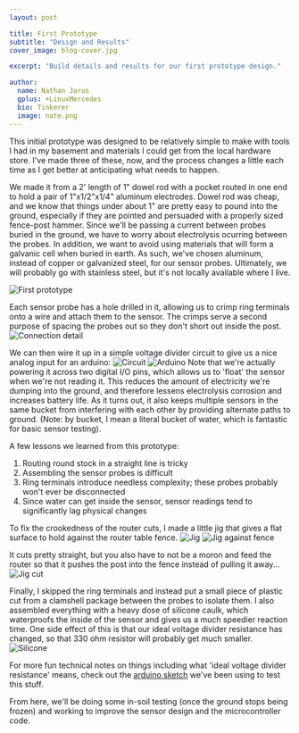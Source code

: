 ```yaml
---
layout: post

title: First Prototype
subtitle: "Design and Results"
cover_image: blog-cover.jpg

excerpt: "Build details and results for our first prototype design."

author:
  name: Nathan Jarus
  gplus: +LinuxMercedes
  bio: Tinkerer
  image: nate.png
---
```


This initial prototype was designed to be relatively simple to make with tools I had in my basement and materials I could get from the local hardware store. 
I've made three of these, now, and the process changes a little each time as I get better at anticipating what needs to happen. 

We made it from a 2' length of 1" dowel rod with a pocket routed in one end to hold a pair of 1"x1/2"x1/4" aluminum electrodes.
Dowel rod was cheap, and we know that things under about 1" are pretty easy to pound into the ground, especially if they are pointed and persuaded with a properly sized fence-post hammer. 
Since we'll be passing a current between probes buried in the ground, we have to worry about electrolysis ocurring between the probes. 
In addition, we want to avoid using materials that will form a galvanic cell when buried in earth. 
As such, we've chosen aluminum, instead of copper or galvanized steel, for our sensor probes.
Ultimately, we will probably go with stainless steel, but it's not locally available where I live. 

![First prototype](/images/posts/2015/02/08/1-complete.jpg)

Each sensor probe has a hole drilled in it, allowing us to crimp ring terminals onto a wire and attach them to the sensor. 
The crimps serve a second purpose of spacing the probes out so they don't short out inside the post.
![Connection detail](/images/posts/2015/02/08/1-detail.jpg)

We can then wire it up in a simple voltage divider circuit to give us a nice analog input for an arduino: 
![Circuit](/images/posts/2015/02/08/circuit.jpg)
![Arduino](/images/posts/2015/02/08/arduino.jpg)
Note that we're actually powering it across two digital I/O pins, which allows us to 'float' the sensor when we're not reading it. 
This reduces the amount of electricity we're dumping into the ground, and therefore lessens electrolysis corrosion and increases battery life.
As it turns out, it also keeps multiple sensors in the same bucket from interfering with each other by providing alternate paths to ground. 
(Note: by bucket, I mean a literal bucket of water, which is fantastic for basic sensor testing).

A few lessons we learned from this prototype: 
1. Routing round stock in a straight line is tricky
2. Assembling the sensor probes is difficult
3. Ring terminals introduce needless complexity; these probes probably won't ever be disconnected
4. Since water can get inside the sensor, sensor readings tend to significantly lag physical changes

To fix the crookedness of the router cuts, I made a little jig that gives a flat surface to hold against the router table fence. 
![Jig](/images/posts/2015/02/08/jig-1.jpg)
![Jig against fence](/images/posts/2015/02/08/jig-2.jpg)

It cuts pretty straight, but you also have to not be a moron and feed the router so that it pushes the post into the fence instead of pulling it away...
![Jig cut](/images/posts/2015/02/08/jig-cut.jpg)

Finally, I skipped the ring terminals and instead put a small piece of plastic cut from a clamshell package between the probes to isolate them. 
I also assembled everything with a heavy dose of silicone caulk, which waterproofs the inside of the sensor and gives us a much speedier reaction time. 
One side effect of this is that our ideal voltage divider resistance has changed, so that 330 ohm resistor will probably get much smaller. 
![Silicone](/images/posts/2015/02/08/2-silicone.jpg)

For more fun technical notes on things including what 'ideal voltage divider resistance' means, check out the [arduino sketch](https://github.com/streed/farm/blob/11820bb0a3ebbf2a57b61098e9bfcadb6f4f15cd/Prototypes/1/sketch/sketch.ino) we've been using to test this stuff. 

From here, we'll be doing some in-soil testing (once the ground stops being frozen) and working to improve the sensor design and the microcontroller code. 
